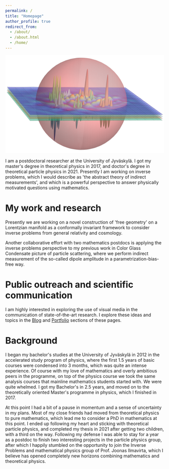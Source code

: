 ```yaml
---
permalink: /
title: "Homepage"
author_profile: true
redirect_from: 
  - /about/
  - /about.html
  - /home/
---
```


![](images/qft-bound-proton.png)


I am a postdoctoral researcher at the University of Jyväskylä. I got my master's degree in theoretical physics in 2017, and doctor's degree in theoretical particle physics in 2021. Presently I am working on inverse problems, which I would describe as 'the abstract theory of indirect measurements', and which is a powerful perspective to answer physically motivated questions using mathematics.

My work and research
======
Presently we are working on a novel construction of 'free geometry' on a Lorentzian manifold as a conformally invariant framework to consider inverse problems from general relativity and cosmology.

Another collaborative effort with two mathematics postdocs is applying the inverse problems perspective to my previous work in Color Glass Condensate picture of particle scattering, where we perform indirect measurement of the so-called dipole amplitude in a parametrization-bias-free way.

Public outreach and scientific communication
======
I am highly interested in exploring the use of visual media in the communication of state-of-the-art research. I explore these ideas and topics in the [Blog](https://hhannine.github.io/year-archive/) and [Portfolio](https://hhannine.github.io/portfolio/) sections of these pages.

Background
======
I began my bachelor's studies at the University of Jyväskylä in 2012 in the accelerated study program of physics, where the first 1.5 years of basic courses were condensed into 3 months, which was quite an intense experience. Of course with my love of mathematics and overly ambitious peers in the programme, on top of the physics course we took the same analysis courses that mainline mathematics students started with. We were quite whelmed. I got my Bachelor's in 2.5 years, and moved on to the theoretically oriented Master's programme in physics, which I finished in 2017. 

At this point I had a bit of a pause in momentum and a sense of uncertainty in my plans. Most of my close friends had moved from theoretical physics to pure mathematics, which lead me to consider a PhD in mathematics at this point. I ended up following my heart and sticking with theoretical particle physics, and completed my thesis in 2021 after getting two children, with a third on the way. Following my defense I was able to stay for a year as a postdoc to finish two interesting projects in the particle physics group, after which I happily stumbled on the opportunity to join the Inverse Problems and mathematical physics group of Prof. Joonas Ilmavirta, which I believe has opened completely new horizons combining mathematics and theoretical physics.

